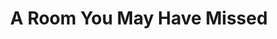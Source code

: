 ---
layout: "post"
title: "A Room You May Have Missed"
page_id: 3
permalink: "/a-room-you-may-have-missed/"
image-left: "ALYSSIALOU_ROOM_01.jpg"
image-left-size: 40%
image-center-caption: “A Room You May Have Missed”, exhibition with Laurent Roque, Jessica Freeman-Attwood and Fabien Silvestre Suzor
image-right: "ALYSSIALOU_ROOM_03.jpg"
image-right-size: 50%
image-right-background: 28da00
---